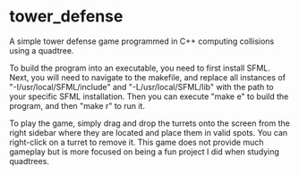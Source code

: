 # tower_defense
A simple tower defense game programmed in C++ computing collisions using a quadtree.

To build the program into an executable, you need to first install SFML. Next, you will need
to navigate to the makefile, and replace all instances of "-I/usr/local/SFML/include" and
"-L/usr/local/SFML/lib" with the path to your specific SFML installation. Then you can
execute "make e" to build the program, and then "make r" to run it.

To play the game, simply drag and drop the turrets onto the screen from the right sidebar
where they are located and place them in valid spots. You can right-click on a turret to
remove it. This game does not provide much gameplay but is more focused on being a fun project
I did when studying quadtrees.

